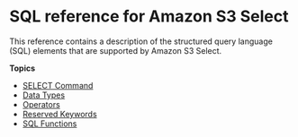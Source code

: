 # SQL reference for Amazon S3 Select<a name="s3-glacier-select-sql-reference"></a>

This reference contains a description of the structured query language \(SQL\) elements that are supported by Amazon S3 Select\.

**Topics**
+ [SELECT Command](s3-glacier-select-sql-reference-select.md)
+ [Data Types](s3-glacier-select-sql-reference-data-types.md)
+ [Operators](s3-glacier-select-sql-reference-operators.md)
+ [Reserved Keywords](s3-glacier-select-sql-reference-keyword-list.md)
+ [SQL Functions](s3-glacier-select-sql-reference-sql-functions.md)